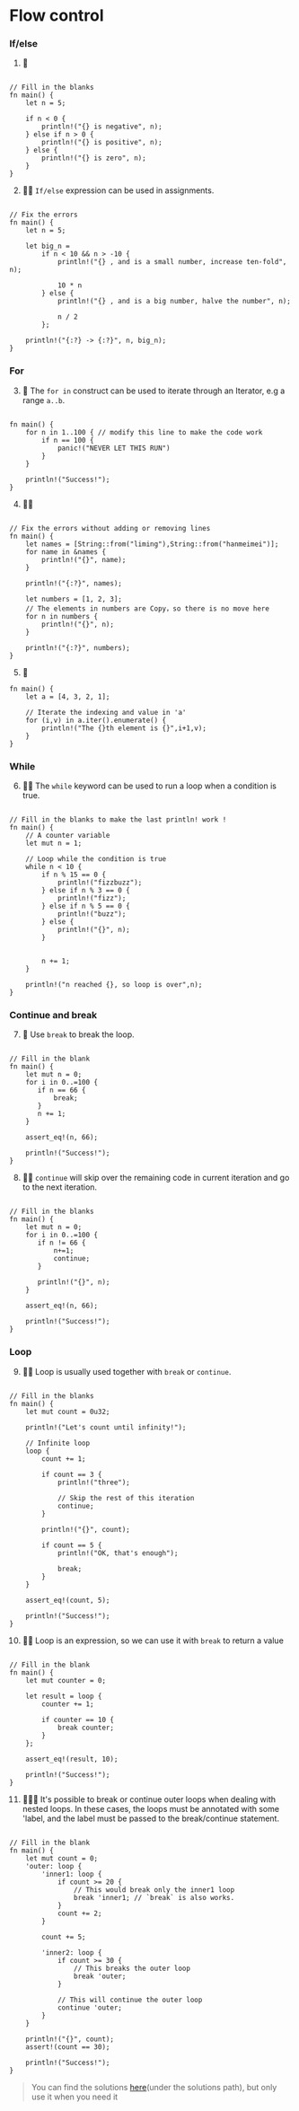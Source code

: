 # Flow control

### If/else
1. 🌟 
```rust,editable

// Fill in the blanks
fn main() {
    let n = 5;

    if n < 0 {
        println!("{} is negative", n);
    } else if n > 0 {
        println!("{} is positive", n);
    } else {
        println!("{} is zero", n);
    }
} 
```

2. 🌟🌟 `If/else` expression can be used in assignments.
```rust,editable

// Fix the errors
fn main() {
    let n = 5;

    let big_n =
        if n < 10 && n > -10 {
            println!("{} , and is a small number, increase ten-fold", n);

            10 * n
        } else {
            println!("{} , and is a big number, halve the number", n);

            n / 2
        };

    println!("{:?} -> {:?}", n, big_n);
}
```

### For
3. 🌟 The `for in` construct can be used to iterate through an Iterator, e.g a range `a..b`.

```rust,editable

fn main() {
    for n in 1..100 { // modify this line to make the code work
        if n == 100 {
            panic!("NEVER LET THIS RUN")
        }
    }

    println!("Success!");
}
```


4. 🌟🌟 
```rust,editable

// Fix the errors without adding or removing lines
fn main() {
    let names = [String::from("liming"),String::from("hanmeimei")];
    for name in &names {
        println!("{}", name);
    }

    println!("{:?}", names);

    let numbers = [1, 2, 3];
    // The elements in numbers are Copy，so there is no move here
    for n in numbers {
        println!("{}", n);
    }
    
    println!("{:?}", numbers);
} 
```

5. 🌟
```rust,editable
fn main() {
    let a = [4, 3, 2, 1];

    // Iterate the indexing and value in 'a'
    for (i,v) in a.iter().enumerate() {
        println!("The {}th element is {}",i+1,v);
    }
}
```

### While
6. 🌟🌟 The `while` keyword can be used to run a loop when a condition is true.

```rust,editable

// Fill in the blanks to make the last println! work !
fn main() {
    // A counter variable
    let mut n = 1;

    // Loop while the condition is true
    while n < 10 {
        if n % 15 == 0 {
            println!("fizzbuzz");
        } else if n % 3 == 0 {
            println!("fizz");
        } else if n % 5 == 0 {
            println!("buzz");
        } else {
            println!("{}", n);
        }


        n += 1;    
    }

    println!("n reached {}, so loop is over",n);
}
```

### Continue and break
7. 🌟 Use `break` to break the loop.
```rust,editable

// Fill in the blank
fn main() {
    let mut n = 0;
    for i in 0..=100 {
       if n == 66 {
           break;
       }
       n += 1;
    }

    assert_eq!(n, 66);

    println!("Success!");
}
```

8. 🌟🌟 `continue` will skip over the remaining code in current iteration and go to the next iteration.
```rust,editable

// Fill in the blanks
fn main() {
    let mut n = 0;
    for i in 0..=100 {
       if n != 66 {
           n+=1;
           continue;
       }
       
       println!("{}", n);
    }

    assert_eq!(n, 66);

    println!("Success!");
}
```

### Loop 

9. 🌟🌟 Loop is usually used together with `break` or `continue`.

```rust,editable

// Fill in the blanks
fn main() {
    let mut count = 0u32;

    println!("Let's count until infinity!");

    // Infinite loop
    loop {
        count += 1;

        if count == 3 {
            println!("three");

            // Skip the rest of this iteration
            continue;
        }

        println!("{}", count);

        if count == 5 {
            println!("OK, that's enough");

            break;
        }
    }

    assert_eq!(count, 5);

    println!("Success!");
}
```

10. 🌟🌟 Loop is an expression, so we can use it with `break` to return a value
```rust,editable

// Fill in the blank
fn main() {
    let mut counter = 0;

    let result = loop {
        counter += 1;

        if counter == 10 {
            break counter;
        }
    };

    assert_eq!(result, 10);

    println!("Success!");
}
```

11. 🌟🌟🌟 It's possible to break or continue outer loops when dealing with nested loops. In these cases, the loops must be annotated with some 'label, and the label must be passed to the break/continue statement.

```rust,editable

// Fill in the blank
fn main() {
    let mut count = 0;
    'outer: loop {
        'inner1: loop {
            if count >= 20 {
                // This would break only the inner1 loop
                break 'inner1; // `break` is also works.
            }
            count += 2;
        }

        count += 5;

        'inner2: loop {
            if count >= 30 {
                // This breaks the outer loop
                break 'outer;
            }

            // This will continue the outer loop
            continue 'outer;
        }
    }

    println!("{}", count);
    assert!(count == 30);

    println!("Success!");
}
```

> You can find the solutions [here](https://github.com/sunface/rust-by-practice)(under the solutions path), but only use it when you need it
